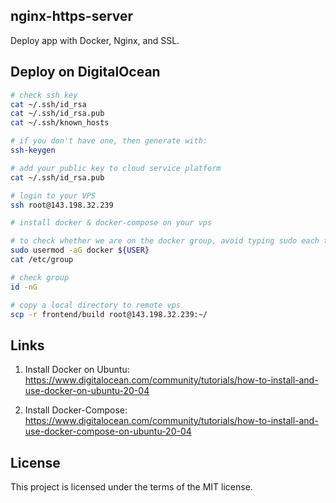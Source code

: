 ## nginx-https-server
Deploy app with Docker, Nginx, and SSL.

## Deploy on DigitalOcean
```sh
# check ssh key
cat ~/.ssh/id_rsa
cat ~/.ssh/id_rsa.pub
cat ~/.ssh/known_hosts

# if you don't have one, then generate with:
ssh-keygen

# add your public key to cloud service platform
cat ~/.ssh/id_rsa.pub

# login to your VPS
ssh root@143.198.32.239

# install docker & docker-compose on your vps

# to check whether we are on the docker group, avoid typing sudo each time
sudo usermod -aG docker ${USER}
cat /etc/group

# check group
id -nG

# copy a local directory to remote vps
scp -r frontend/build root@143.198.32.239:~/
```

## Links
1. Install Docker on Ubuntu: https://www.digitalocean.com/community/tutorials/how-to-install-and-use-docker-on-ubuntu-20-04

2. Install Docker-Compose: https://www.digitalocean.com/community/tutorials/how-to-install-and-use-docker-compose-on-ubuntu-20-04


## License
This project is licensed under the terms of the MIT license.